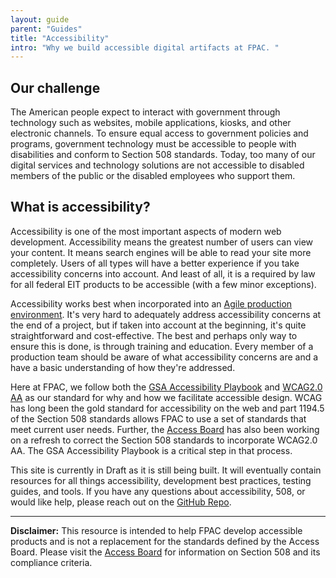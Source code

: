 ```yaml
---
layout: guide
parent: "Guides"
title: "Accessibility"
intro: "Why we build accessible digital artifacts at FPAC. "
---
```


## Our challenge

The American people expect to interact with government through technology such as websites, mobile applications, kiosks, and other electronic channels. To ensure equal access to government policies and programs, government technology must be accessible to people with disabilities and conform to Section 508 standards. Today, too many of our digital services and technology solutions are not accessible to disabled members of the public or the disabled employees who support them.

## What is accessibility?

Accessibility is one of the most important aspects of modern web development. Accessibility means the greatest number of users can view your content. It means search engines will be able to read your site more completely. Users of all types will have a better experience if you take accessibility concerns into account. And least of all, it is a required by law for all federal EIT products to be accessible (with a few minor exceptions).

Accessibility works best when incorporated into an [Agile production environment](https://en.wikipedia.org/wiki/Agile_software_development). It's very hard to adequately address accessibility concerns at the end of a project, but if taken into account at the beginning, it's quite straightforward and cost-effective. The best and perhaps only way to ensure this is done, is through training and education. Every member of a production team should be aware of what accessibility concerns are and a have a basic understanding of how they're addressed.

Here at FPAC, we follow both the [GSA Accessibility Playbook](https://www.section508.gov/content/it-accessibility-playbook) and [WCAG2.0 AA](https://www.w3.org/TR/WCAG20) as our standard for why and how we facilitate accessible design. WCAG has long been the gold standard for accessibility on the web and part 1194.5 of the Section 508 standards allows FPAC to use a set of standards that meet current user needs. Further, the [Access Board](http://www.access-board.gov/guidelines-and-standards/communications-and-it/about-the-section-508-standards/section-508-standards) has also been working on a refresh to correct the Section 508 standards to incorporate WCAG2.0 AA. The GSA Accessibility Playbook is a critical step in that process.

This site is currently in Draft as it is still being built. It will eventually contain resources for all things accessibility, development best practices, testing guides, and tools. If you have any questions about accessibility, 508, or would like help, please reach out on the [GitHub Repo](https://github.com/usda-fsa/fsa-design-system).

----

**Disclaimer:** This resource is intended to help FPAC develop accessible products and is not a replacement for the standards defined by the Access Board. Please visit the [Access Board](http://www.access-board.gov/guidelines-and-standards/communications-and-it/about-the-section-508-standards/section-508-standards) for information on Section 508 and its compliance criteria.

